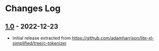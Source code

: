 # Changes Log

## [1.0] - 2022-12-23

* Initial release extracted from https://github.com/adamharrison/lite-xl-simplified/tree/c-tokenizer


[1.0]: https://github.com/jgmdev/lite-xl-tokenizer/releases/tag/v1.0
